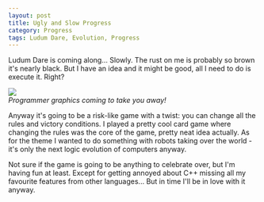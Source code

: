 ```yaml
---
layout: post
title: Ugly and Slow Progress
category: Progress
tags: Ludum Dare, Evolution, Progress
---
```


Ludum Dare is coming along... Slowly. The rust on me is probably so brown it's nearly black. But I have an idea and it might be good, all I need to do is execute it. Right?

![](/media/images/2012-08-25-145327.png)  
*Programmer graphics coming to take you away!*

Anyway it's going to be a risk-like game with a twist: you can change all the rules and victory conditions. I played a pretty cool card game where changing the rules was the core of the game, pretty neat idea actually. As for the theme I wanted to do something with robots taking over the world - it's only the next logic evolution of computers anyway.

Not sure if the game is going to be anything to celebrate over, but I'm having fun at least. Except for getting annoyed about C++ missing all my favourite features from other languages... But in time I'll be in love with it anyway.

